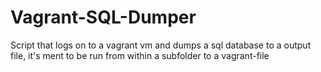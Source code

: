 # Vagrant-SQL-Dumper
Script that logs on to a vagrant vm and dumps a sql database to a output file, it's ment to be run from within a subfolder to a vagrant-file
